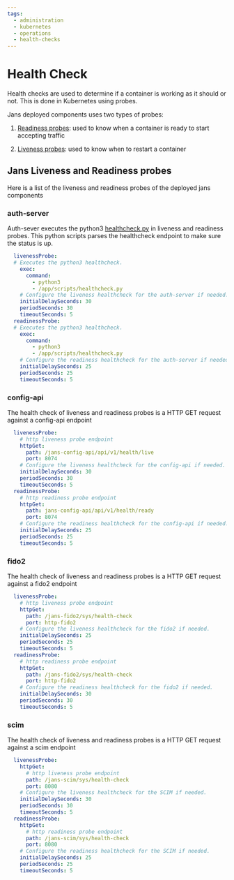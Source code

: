 ```yaml
---
tags:
  - administration
  - kubernetes
  - operations
  - health-checks
---
```


# Health Check



Health checks are used to determine if a container is working as it should or not. This is done in Kubernetes using probes.

Jans deployed components uses two types of probes:

1.  [Readiness probes](https://kubernetes.io/docs/tasks/configure-pod-container/configure-liveness-readiness-startup-probes/): used to know when a container is ready to start accepting traffic

2.  [Liveness probes](https://kubernetes.io/docs/tasks/configure-pod-container/configure-liveness-readiness-startup-probes/): used to know when to restart a container


## Jans Liveness and Readiness probes 

Here is a list of the liveness and readiness probes of the deployed jans components

### auth-server

Auth-sever executes the python3 [healthcheck.py](https://github.com/JanssenProject/jans/blob/main/docker-jans-auth-server/scripts/healthcheck.py) in liveness and readiness probes.
This python scripts parses the healthcheck endpoint to make sure the status is up.

```yaml
  livenessProbe:
  # Executes the python3 healthcheck.
    exec:
      command:
        - python3
        - /app/scripts/healthcheck.py
    # Configure the liveness healthcheck for the auth-server if needed.    
    initialDelaySeconds: 30
    periodSeconds: 30
    timeoutSeconds: 5
  readinessProbe:
  # Executes the python3 healthcheck.
    exec:
      command:
        - python3
        - /app/scripts/healthcheck.py
    # Configure the readiness healthcheck for the auth-server if needed.    
    initialDelaySeconds: 25
    periodSeconds: 25
    timeoutSeconds: 5
```
### config-api

The health check of liveness and readiness probes is a HTTP GET request against a config-api endpoint

```yaml
  livenessProbe:
    # http liveness probe endpoint
    httpGet:
      path: /jans-config-api/api/v1/health/live
      port: 8074
    # Configure the liveness healthcheck for the config-api if needed.
    initialDelaySeconds: 30
    periodSeconds: 30
    timeoutSeconds: 5
  readinessProbe:
    # http readiness probe endpoint
    httpGet:
      path: jans-config-api/api/v1/health/ready
      port: 8074
    # Configure the readiness healthcheck for the config-api if needed.
    initialDelaySeconds: 25
    periodSeconds: 25
    timeoutSeconds: 5
```
### fido2

The health check of liveness and readiness probes is a HTTP GET request against a fido2 endpoint

```yaml
  livenessProbe:
    # http liveness probe endpoint
    httpGet:
      path: /jans-fido2/sys/health-check
      port: http-fido2
    # Configure the liveness healthcheck for the fido2 if needed.
    initialDelaySeconds: 25
    periodSeconds: 25
    timeoutSeconds: 5
  readinessProbe:
    # http readiness probe endpoint
    httpGet:
      path: /jans-fido2/sys/health-check
      port: http-fido2
    # Configure the readiness healthcheck for the fido2 if needed.
    initialDelaySeconds: 30
    periodSeconds: 30
    timeoutSeconds: 5
```

### scim

The health check of liveness and readiness probes is a HTTP GET request against a scim endpoint

```yaml
  livenessProbe:
    httpGet:
      # http liveness probe endpoint
      path: /jans-scim/sys/health-check
      port: 8080
    # Configure the liveness healthcheck for the SCIM if needed.  
    initialDelaySeconds: 30
    periodSeconds: 30
    timeoutSeconds: 5
  readinessProbe:
    httpGet:
      # http readiness probe endpoint
      path: /jans-scim/sys/health-check
      port: 8080
    # Configure the readiness healthcheck for the SCIM if needed.  
    initialDelaySeconds: 25
    periodSeconds: 25
    timeoutSeconds: 5
```
